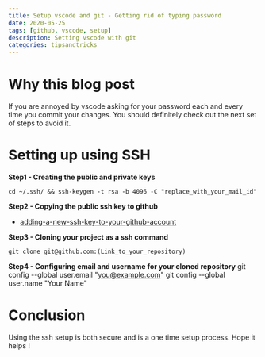 ```yaml
---
title: Setup vscode and git - Getting rid of typing password
date: 2020-05-25
tags: [github, vscode, setup]
description: Setting vscode with git
categories: tipsandtricks
---
```


# Why this blog post
If you are annoyed by vscode asking for your password each and every time you commit your changes. You should definitely check out the next set of steps to avoid it.

# Setting up using SSH
**Step1 - Creating the public and private keys**

```
cd ~/.ssh/ && ssh-keygen -t rsa -b 4096 -C "replace_with_your_mail_id"
```

**Step2 - Copying the public ssh key to github**
- [adding-a-new-ssh-key-to-your-github-account](https://help.github.com/en/enterprise/2.15/user/articles/adding-a-new-ssh-key-to-your-github-account)

**Step3 - Cloning your project as a ssh command**

```
git clone git@github.com:(Link_to_your_repository)
```

**Step4 - Configuring email and username for your cloned repository**
git config --global user.email "you@example.com"
git config --global user.name "Your Name"

# Conclusion
Using the ssh setup is both secure and is a one time setup process. Hope it helps !